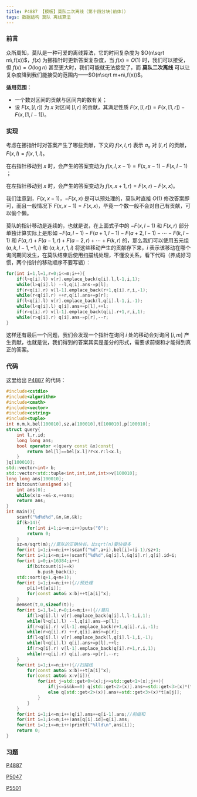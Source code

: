 ```yaml
---
title: P4887 【模板】莫队二次离线（第十四分块(前体)）
tags: 数据结构 莫队 离线算法
---
```


### 前言

众所周知，莫队是一种可爱的离线算法，它的时间复杂度为 $O(n\sqrt m\,f(x))$，$f(x)$ 为挪指针时更新答案复杂度，当 $f(x)=O(1)$ 时，我们可以接受，但 $f(x)=O(\log n)$ 甚至更大时，我们可能就无法接受了，而 __莫队二次离线__ 可以让复杂度降到我们能接受的范围内——$O(n\sqrt m+n\,f(x))$。

**适用范围**：

- 一个数对区间的贡献与区间内的数有关；
- 设 $F(x,[l,r])$ 为 $x$ 对区间 $[l,r]$ 的贡献，其满足性质 $F(x,[l,r])=F(x,[1,r])-F(x,[1,l-1])$。

### 实现

考虑在挪指针时对答案产生了哪些贡献，下文的 $f(x,l,r)$ 表示 $a_x$ 对 $[l,r]$ 的贡献，$F(x,l)=f(x,1,l)$。

在右指针移动到 $x$ 时，会产生的答案变动为 $f(x,l,x-1)=F(x,x-1)-F(x,l-1)$ ；

在左指针移动到 $x$ 时，会产生的答案变动为 $f(x,x+1,r)=F(x,r)-F(x,x)$。

我们注意到，$F(x,x-1)$，$-F(x,x)$ 是可以预处理的，莫队时直接 $O(1)$ 修改答案即可，而且一般情况下 $F(x,x-1)=F(x,x)$，毕竟一个数一般不会对自己有贡献，可以偷个懒。

莫队的指针移动是连续的，也就是说，在上面式子中的 $-F(x,l-1)$ 和 $F(x,r)$ 部分单独计算实际上是形如 $-F(a,l-1)-F(a+1,l-1)-F(a+2,l-1)-\cdots-F(k,l-1)$ 和 $F(a,r)+F(a-1,r)+F(a-2,r)+\cdots+F(k,r)$ 的，那么我们可以使用五元组 $(a,k,l-1,-1,i)$ 和 $(a,k,r,1,i)$ 将这些移动产生的贡献存下来，$i$ 表示该移动在哪个询问期间发生，在莫队结束后使用扫描线处理，不懂没关系，看下代码（养成好习惯，两个指针的移动顺序不要写错）：

```cpp
for(int i=1,l=1,r=0;i<=m;i++){
    if(l>q[i].l) v[r].emplace_back(q[i].l,l-1,i,1);
    while(l>q[i].l) --l,q[i].ans-=p[l];
    if(r<q[i].r) v[l-1].emplace_back(r+1,q[i].r,i,-1);
    while(r<q[i].r) ++r,q[i].ans+=p[r];
    if(l<q[i].l) v[r].emplace_back(l,q[i].l-1,i,-1);
    while(l<q[i].l) q[i].ans+=p[l],++l;
    if(r>q[i].r) v[l-1].emplace_back(q[i].r+1,r,i,1);
    while(r>q[i].r) q[i].ans-=p[r],--r;
}
```

这样还有最后一个问题，我们会发现一个指针在询问 $i$ 处的移动会对询问 $[i,m]$ 产生贡献，也就是说，我们得到的答案其实是差分的形式，需要求前缀和才能得到真正的答案。

### 代码

这里给出 [P4887](https://www.luogu.com.cn/problem/P4887) 的代码：

```cpp
#include<cstdio>
#include<algorithm>
#include<cmath>
#include<vector>
#include<cstring>
#include<tuple>
int n,m,k,bel[100010],sz,a[100010],t[100010],p[100010];
struct query{
	int l,r,id;
	long long ans;
	bool operator <(query const &x)const{
		return bel[l]==bel[x.l]?r<x.r:l<x.l;
	}
}q[100010];
std::vector<int> b;
std::vector<std::tuple<int,int,int,int>>v[100010];
long long ans[100010];
int bitcount(unsigned x){
	int ans(0);
	while(x)x-=x&-x,++ans;
	return ans;
}
int main(){
	scanf("%d%d%d",&n,&m,&k);
	if(k>14){
		for(int i=1;i<=m;i++)puts("0");
		return 0;
	}
	sz=n/sqrt(m);//莫队的正确块长，比sqrt(n)要快很多
	for(int i=1;i<=n;i++)scanf("%d",a+i),bel[i]=(i-1)/sz+1;
	for(int i=1;i<=m;i++)scanf("%d%d",&q[i].l,&q[i].r),q[i].id=i;
	for(int i=0;i<16384;i++)
		if(bitcount(i)==k)
			b.push_back(i);
	std::sort(q+1,q+m+1);
	for(int i=1;i<=n;i++){//预处理
		p[i]=t[a[i]];
		for(const auto& x:b)++t[a[i]^x];
	}
	memset(t,0,sizeof(t));
	for(int i=1,l=1,r=0;i<=m;i++){//莫队
		if(l>q[i].l) v[r].emplace_back(q[i].l,l-1,i,1);
		while(l>q[i].l) --l,q[i].ans-=p[l];
		if(r<q[i].r) v[l-1].emplace_back(r+1,q[i].r,i,-1);
		while(r<q[i].r) ++r,q[i].ans+=p[r];
		if(l<q[i].l) v[r].emplace_back(l,q[i].l-1,i,-1);
		while(l<q[i].l) q[i].ans+=p[l],++l;
		if(r>q[i].r) v[l-1].emplace_back(q[i].r+1,r,i,1);
		while(r>q[i].r) q[i].ans-=p[r],--r;
	}
	for(int i=1;i<=n;i++){//扫描线
		for(const auto& x:b)++t[a[i]^x];
		for(const auto& x:v[i]){
			for(int j=std::get<0>(x);j<=std::get<1>(x);j++){
				if(j<=i&&k==0) q[std::get<2>(x)].ans+=std::get<3>(x)*(t[a[j]]-1);
				else q[std::get<2>(x)].ans+=std::get<3>(x)*t[a[j]];
			}
		}
	}
	for(int i=1;i<=m;i++)q[i].ans+=q[i-1].ans;//前缀和
	for(int i=1;i<=m;i++)ans[q[i].id]=q[i].ans;
	for(int i=1;i<=m;i++)printf("%lld\n",ans[i]);
	return 0;
}
```

### 习题

[P4887](https://www.luogu.com.cn/problem/P4887)

[P5047](https://www.luogu.com.cn/problem/P5047)

[P5501](https://www.luogu.com.cn/problem/P5501)